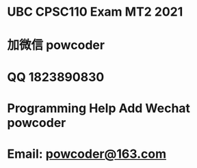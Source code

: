 # UBC CPSC110 Exam MT2 2021
# 加微信 powcoder

# QQ 1823890830

# Programming Help Add Wechat powcoder

# Email: powcoder@163.com

